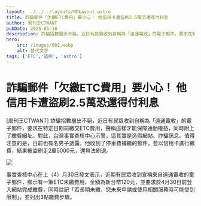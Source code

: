 ```yaml
---
layout: ../../../layouts/MDLayout.astro
title: 詐騙郵件「欠繳ETC費用」要小心！ 他信用卡遭盜刷2.5萬恐還得付利息
author: 周刊王CTWANT
pubDate: 2025-05-16
description: 詐騙招數層出不窮，近日有民眾收到自稱為「遠通電收」的電子郵件，要求在特定日期前繳交ETC費用，聲稱這樣才能保障通勤權益，同時附上了繳費網址。對此，台灣事實查核中心示警，這其實是造假網站、詐騙訊息。值得注意的是，日前也有名男子透露，他收到了停車費補繳的郵件，並以信用卡進行繳費，結果被盜刷走2萬5000元，還無法刷退。
hero:
    src: /images/002.webp
    alt: 替代文字
tags: ['ETC','盜刷', 'astro']
---
```

# 詐騙郵件「欠繳ETC費用」要小心！ 他信用卡遭盜刷2.5萬恐還得付利息

[周刊王CTWANT] 詐騙招數層出不窮，近日有民眾收到自稱為「遠通電收」的電子郵件，要求在特定日期前繳交ETC費用，聲稱這樣才能保障通勤權益，同時附上了繳費網址。對此，台灣事實查核中心示警，這其實是造假網站、詐騙訊息。值得注意的是，日前也有名男子透露，他收到了停車費補繳的郵件，並以信用卡進行繳費，結果被盜刷走2萬5000元，還無法刷退。


![](/images/002.webp)

事實查核中心在上（4）月30日發文表示，近期有民眾收到宣稱來自遠通電收的電子郵件，顯示有一筆ETC未繳費用，金額為新台幣120元，並要求於4月30日前登入網站完成繳費，同時註記「若長期未繳，您未來申請或使用相關服務時可能受到限制」，並列出3點繳費步驟。
